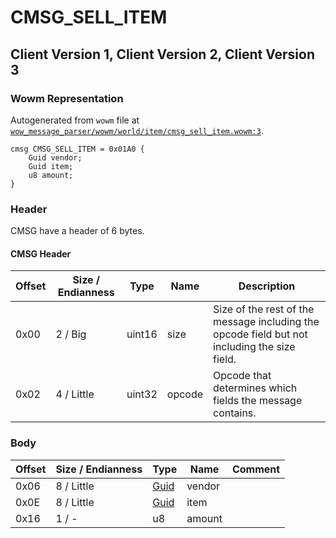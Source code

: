 # CMSG_SELL_ITEM

## Client Version 1, Client Version 2, Client Version 3

### Wowm Representation

Autogenerated from `wowm` file at [`wow_message_parser/wowm/world/item/cmsg_sell_item.wowm:3`](https://github.com/gtker/wow_messages/tree/main/wow_message_parser/wowm/world/item/cmsg_sell_item.wowm#L3).
```rust,ignore
cmsg CMSG_SELL_ITEM = 0x01A0 {
    Guid vendor;
    Guid item;
    u8 amount;
}
```
### Header

CMSG have a header of 6 bytes.

#### CMSG Header

| Offset | Size / Endianness | Type   | Name   | Description |
| ------ | ----------------- | ------ | ------ | ----------- |
| 0x00   | 2 / Big           | uint16 | size   | Size of the rest of the message including the opcode field but not including the size field.|
| 0x02   | 4 / Little        | uint32 | opcode | Opcode that determines which fields the message contains.|

### Body

| Offset | Size / Endianness | Type | Name | Comment |
| ------ | ----------------- | ---- | ---- | ------- |
| 0x06 | 8 / Little | [Guid](../types/packed-guid.md) | vendor |  |
| 0x0E | 8 / Little | [Guid](../types/packed-guid.md) | item |  |
| 0x16 | 1 / - | u8 | amount |  |

